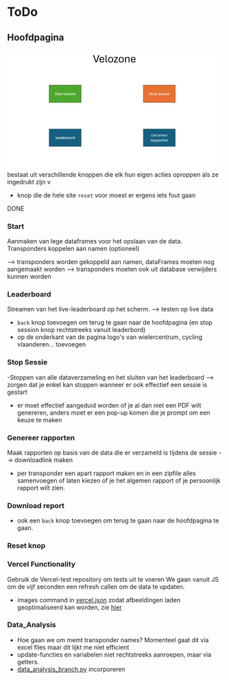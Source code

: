 # ToDo

## Hoofdpagina
![alt text](image-1.png)
bestaat uit verschillende knoppen die elk hun eigen acties oproppen als ze ingedrukt zijn v
- knop die de hele site `reset` voor moest er ergens iets fout gaan

DONE
### Start
Aanmaken van lege dataframes voor het opslaan van de data. Transponders koppelen aan namen (optioneel)

--> transponders worden gekoppeld aan namen, dataFrames moeten nog aangemaakt worden
--> transponders moeten ook uit database verwijders kunnen worden
### Leaderboard
Streamen van het live-leaderboard op het scherm. --> testen op live data
- `back` knop toevoegen om terug te gaan naar de hoofdpagina (en stop session knop rechtstreeks vanuit leaderbord)
- op de onderkant van de pagina logo's van wielercentrum, cycling vlaanderen... toevoegen
### Stop Sessie
-Stoppen van alle dataverzameling en het sluiten van het leaderboard
--> zorgen dat je enkel kan stoppen wanneer er ook effectief een sessie is gestart
- er moet effectief aangeduid worden of je al dan niet een PDF wilt genereren, anders moet er een pop-up komen die je prompt om een keuze te maken
### Genereer rapporten
Maak rapporten op basis van de data die er verzameld is tijdens de sessie
--> downloadlink maken
- per transponder een apart rapport maken en in een zipfile alles samenvoegen of laten kiezen of je het algemen rapport of je persoonlijk rapport wilt zien.

### Download report
- ook een `back` knop toevoegen om terug te gaan naar de hoofdpagina te gaan.

### Reset knop

### Vercel Functionality
Gebruik de Vercel-test repository om tests uit te voeren
We gaan vanuit JS om de vijf seconden een refresh callen om de data te updaten.
- images command in [vercel.json](vercel.json) zodat afbeeldingen laden geoptimaliseerd kan worden, zie [hier](https://vercel.com/docs/project-configuration)

### Data_Analysis
- Hoe gaan we om memt transponder names? Momenteel gaat dit via excel files maar dit lijkt me niet efficient
- update-functies en variabelen niet rechtstreeks aanroepen, maar via getters.
- [data_analysis_branch.py](api/data_analysis_branch.py) incorporeren